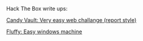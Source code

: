 
Hack The Box write ups:

[Candy Vault: Very easy web challange (report style)](CandyVault.md)

[Fluffy: Easy windows machine](Report.md)
